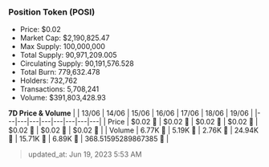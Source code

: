 
  ### Position Token (POSI)
  - Price: $0.02
  - Market Cap: $2,190,825.47
  - Max Supply: 100,000,000
  - Total Supply: 90,971,209.005
  - Circulating Supply: 90,191,576.528
  - Total Burn: 779,632.478
  - Holders: 732,762
  - Transactions: 5,708,241
  - Volume: $391,803,428.93

  **7D Price & Volume**
  | | 13&#x2F;06 | 14&#x2F;06 | 15&#x2F;06 | 16&#x2F;06 | 17&#x2F;06 | 18&#x2F;06 | 19&#x2F;06 |
  |---|---|---|---|---|---|---|---|
  | Price | $0.02 🚀 | $0.02 🚀 | $0.02 🔻 | $0.02 🚀 | $0.02 🚀 | $0.02 🚀 | $0.02 🔻 |
  | Volume | 6.77K 🔻 | 5.19K 🔻 | 2.76K 🔻 | 24.94K 🚀 | 15.71K 🔻 | 6.89K 🔻 | 368.51595289867385 🔻 |

  > updated_at: Jun 19, 2023 5:53 AM
